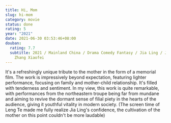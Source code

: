 ```yaml
---
title: Hi, Mom
slug: hi-mom
category: movie
status: done
rating: 5
year: "2021"
date: 2021-06-30 03:53:46+08:00
douban:
  rating: 7.7
  subtitle: 2021 / Mainland China / Drama Comedy Fantasy / Jia Ling / Jia Ling,
    Zhang Xiaofei
---
```


It's a refreshingly unique tribute to the mother in the form of a memorial film. The work is impressively beyond expectation, featuring lighter performance, focusing on family and mother-child relationship. It's filled with tenderness and sentiment. In my view, this work is quite remarkable, with performances from the northeastern troupe being far from mundane and aiming to revive the dormant sense of filial piety in the hearts of the audience, giving it youthful vitality in modern society. (The screen time of Leng Te made me fully realize Jia Ling's confidence, the cultivation of the mother on this point couldn't be more laudable)

